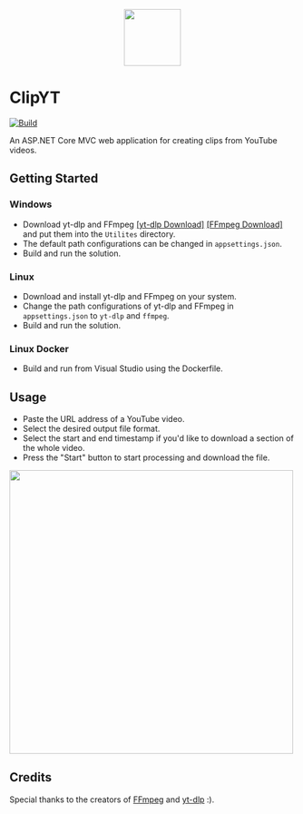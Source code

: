 <p align="center">
  <img height="100" src="https://github.com/pawelptak/clip-yt/assets/52631916/5f6176d5-a57d-4095-bd4d-9f6405b457c3">
</p>

# ClipYT
[![Build](https://github.com/pawelptak/clip-yt/actions/workflows/build.yml/badge.svg?branch=main)](https://github.com/pawelptak/clip-yt/actions/workflows/build.yml)

An ASP.NET Core MVC web application for creating clips from YouTube videos.

## Getting Started
### Windows
- Download yt-dlp and FFmpeg [[yt-dlp Download]](https://github.com/yt-dlp/yt-dlp/releases/latest) [[FFmpeg Download]](https://ffmpeg.org/download.html) and put them into the `Utilites` directory.
- The default path configurations can be changed in `appsettings.json`.
- Build and run the solution.

### Linux
- Download and install yt-dlp and FFmpeg on your system.
- Change the path configurations of yt-dlp and FFmpeg in `appsettings.json` to `yt-dlp` and `ffmpeg`.
- Build and run the solution.

### Linux Docker
- Build and run from Visual Studio using the Dockerfile.

## Usage
- Paste the URL address of a YouTube video.
- Select the desired output file format.
- Select the start and end timestamp if you'd like to download a section of the whole video.
- Press the "Start" button to start processing and download the file.

 <img height="500" src="https://github.com/user-attachments/assets/58f322d0-e635-4a62-ad96-0bc4d92a0cc0">


## Credits
Special thanks to the creators of [FFmpeg](https://ffmpeg.org/) and [yt-dlp](https://github.com/yt-dlp/yt-dlp) :).
